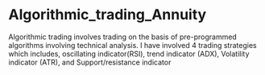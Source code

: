 # Algorithmic_trading_Annuity
Algorithmic trading involves trading on the basis of pre-programmed algorithms involving technical analysis. I have involved 4 trading strategies which includes, oscillating indicator(RSI), trend indicator (ADX), Volatility indicator (ATR), and Support/resistance indicator
